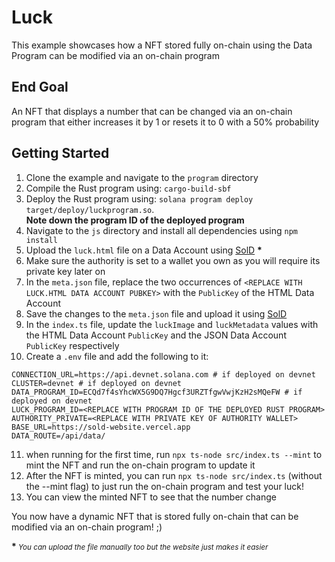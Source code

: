 # Luck

This example showcases how a NFT stored fully on-chain using the Data Program can be modified via an on-chain program

## End Goal

An NFT that displays a number that can be changed via an on-chain program that either increases it by 1 or resets it to 0 with a 50% probability

## Getting Started

1. Clone the example and navigate to the `program` directory
2. Compile the Rust program using: `cargo-build-sbf`
3. Deploy the Rust program using: `solana program deploy target/deploy/luckprogram.so`. <br />
   <b>Note down the program ID of the deployed program</b>
4. Navigate to the `js` directory and install all dependencies using `npm install`
5. Upload the `luck.html` file on a Data Account using [SolD](https://sold-website.vercel.app/upload) <b>\*</b>
6. Make sure the authority is set to a wallet you own as you will require its private key later on
7. In the `meta.json` file, replace the two occurrences of `<REPLACE WITH LUCK.HTML DATA ACCOUNT PUBKEY>` with the `PublicKey` of the HTML Data Account
8. Save the changes to the `meta.json` file and upload it using [SolD](https://sold-website.vercel.app/upload)
9. In the `index.ts` file, update the `luckImage` and `luckMetadata` values with the HTML Data Account `PublicKey` and the JSON Data Account `PublicKey` respectively
10. Create a `.env` file and add the following to it:

```
CONNECTION_URL=https://api.devnet.solana.com # if deployed on devnet
CLUSTER=devnet # if deployed on devnet
DATA_PROGRAM_ID=ECQd7f4sYhcWX5G9DQ7Hgcf3URZTfgwVwjKzH2sMQeFW # if deployed on devnet
LUCK_PROGRAM_ID=<REPLACE WITH PROGRAM ID OF THE DEPLOYED RUST PROGRAM>
AUTHORITY_PRIVATE=<REPLACE WITH PRIVATE KEY OF AUTHORITY WALLET>
BASE_URL=https://sold-website.vercel.app
DATA_ROUTE=/api/data/
```

11. when running for the first time, run `npx ts-node src/index.ts --mint` to mint the NFT and run the on-chain program to update it
12. After the NFT is minted, you can run `npx ts-node src/index.ts` (without the --mint flag) to just run the on-chain program and test your luck!
13. You can view the minted NFT to see that the number change

You now have a dynamic NFT that is stored fully on-chain that can be modified via an on-chain program! ;)

<b>\*</b><small><i> You can upload the file manually too but the website just makes it easier </i></small>
